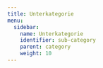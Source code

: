 ```yaml
---
title: Unterkategorie
menu:
  sidebar:
    name: Unterkategorie
    identifier: sub-category
    parent: category
    weight: 10
---
```

